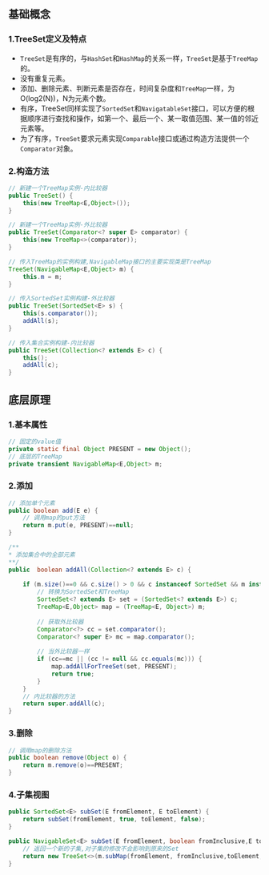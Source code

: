 ## 基础概念

### 1.TreeSet定义及特点

- `TreeSet`是有序的，与`HashSet`和`HashMap`的关系一样，`TreeSet`是基于`TreeMap`的。
- 没有重复元素。
- 添加、删除元素、判断元素是否存在，时间复杂度和`TreeMap`一样，为O(log2(N))，N为元素个数。
- 有序，TreeSet同样实现了`SortedSet`和`NavigatableSet`接口，可以方便的根据顺序进行查找和操作，如第一个、最后一个、某一取值范围、某一值的邻近元素等。
- 为了有序，`TreeSet`要求元素实现`Comparable`接口或通过构造方法提供一个`Comparator`对象。

### 2.构造方法

```java
// 新建一个TreeMap实例-内比较器
public TreeSet() {
    this(new TreeMap<E,Object>());
}

// 新建一个TreeMap实例-外比较器
public TreeSet(Comparator<? super E> comparator) {
    this(new TreeMap<>(comparator));
}

// 传入TreeMap的实例构建,NavigableMap接口的主要实现类是TreeMap
TreeSet(NavigableMap<E,Object> m) {
    this.m = m;
}

// 传入SortedSet实例构建-外比较器
public TreeSet(SortedSet<E> s) {
    this(s.comparator());
    addAll(s);
}

// 传入集合实例构建-内比较器
public TreeSet(Collection<? extends E> c) {
    this();
    addAll(c);
}
```

## 底层原理

### 1.基本属性

```java
// 固定的value值
private static final Object PRESENT = new Object(); 	
// 底层的TreeMap
private transient NavigableMap<E,Object> m;	
```

### 2.添加
```java
// 添加单个元素
public boolean add(E e) {
    // 调用map的put方法
    return m.put(e, PRESENT)==null;
}

/**
* 添加集合中的全部元素
**/
public  boolean addAll(Collection<? extends E> c) {
    
    if (m.size()==0 && c.size() > 0 && c instanceof SortedSet && m instanceof TreeMap) {
        // 转换为SortedSet和TreeMap
        SortedSet<? extends E> set = (SortedSet<? extends E>) c;
        TreeMap<E,Object> map = (TreeMap<E, Object>) m;
        
        // 获取外比较器
        Comparator<?> cc = set.comparator();
        Comparator<? super E> mc = map.comparator();
        
        // 当外比较器一样
        if (cc==mc || (cc != null && cc.equals(mc))) {
            map.addAllForTreeSet(set, PRESENT);
            return true;
        }
    }
    // 内比较器的方法
    return super.addAll(c);
}
```

### 3.删除
```java
// 调用map的删除方法
public boolean remove(Object o) {
    return m.remove(o)==PRESENT;
}
```

### 4.子集视图
```java
public SortedSet<E> subSet(E fromElement, E toElement) {
    return subSet(fromElement, true, toElement, false);
}

public NavigableSet<E> subSet(E fromElement, boolean fromInclusive,E toElement, boolean toInclusive) {
    // 返回一个新的子集,对子集的修改不会影响到原来的Set
    return new TreeSet<>(m.subMap(fromElement, fromInclusive,toElement, toInclusive));
}
```

